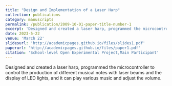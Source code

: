 ```yaml
---
title: "Design and Implementation of a Laser Harp"
collection: publications
category: manuscripts
permalink: /publication/2009-10-01-paper-title-number-1
excerpt: 'Designed and created a laser harp, programmed the microcontroller to control the production of different musical notes with laser beams and the display of LED lights, and it can play various music and adjust the volume.'
date: 2023-5-22
venue: 'March 22'
slidesurl: 'http://academicpages.github.io/files/slides1.pdf'
paperurl: 'http://academicpages.github.io/files/paper1.pdf'
citation: 'School-level Open Experimental Project,Main Participant'
---
```


Designed and created a laser harp, programmed the microcontroller to control the production of different musical notes with laser beams and the display of LED lights, and it can play various music and adjust the volume.
